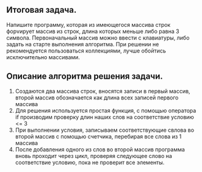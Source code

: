 ## Итоговая задача. 

Напишите программу, которая из имеющегося массива строк форvирует массив из строк,
длина которых меньше либо равна 3 символа. Первоначальный массив можно ввести с клавиатуры, либо
задать на старте выполнения алгоритма. При решении не рекомендуется пользоваться коллекциями, лучше
обойтись исключительно массивами.
## Описание алгоритма решения задачи.

1) Создаются два массива строк, вносятся записи в первый массив, второй массив обозначается 
как длина всех записей первого массива
2) Для решения используется простая функция, с помощью оператора if производим проверку длин наших 
слов на соответствие условию <= 3
3) При выполнении условия, записываем соответствующие свлова во второй массив с помощью счетчика, 
перебирая все слова из 1 массива 
4) После добавления одного из слов во второй массив программа вновь проходит через цикл, 
проверяя следующее слово на соответствие условию, пока не проверит все элементы.